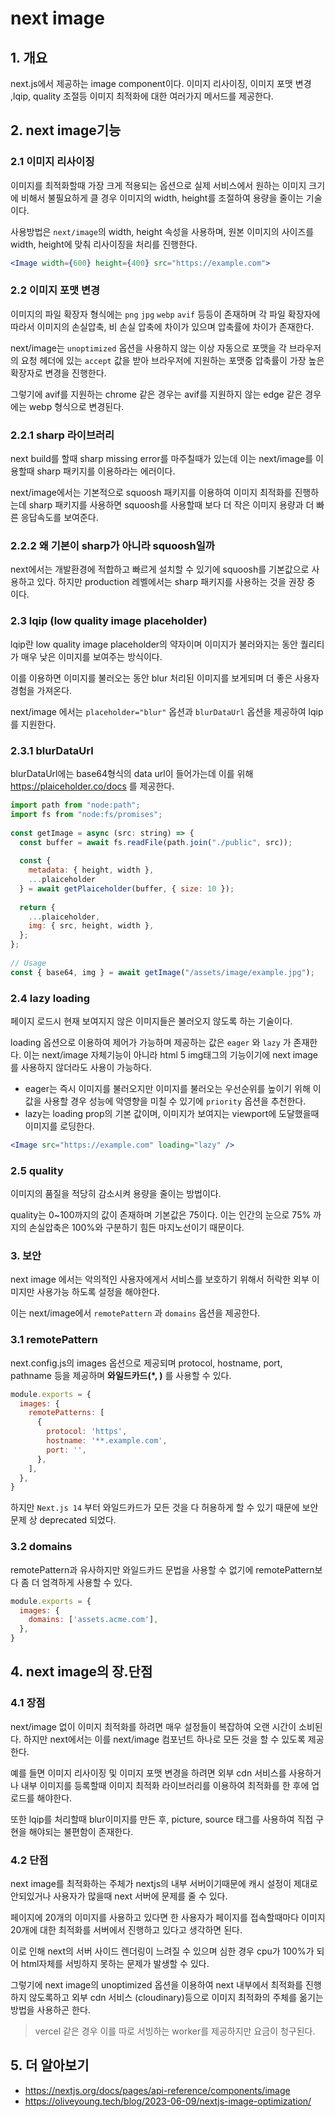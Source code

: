 # next image

## 1. 개요

next.js에서 제공하는 image component이다. 이미지 리사이징, 이미지 포맷 변경 ,lqip, quality 조절등 이미지 최적화에 대한 여러가지 메서드를 제공한다.

## 2. next image기능

### 2.1 이미지 리사이징

이미지를 최적화할때 가장 크게 적용되는 옵션으로 실제 서비스에서 원하는 이미지 크기에 비해서 불필요하게 클 경우 이미지의 width, height를 조절하여 용량을 줄이는 기술이다.

사용방법은 `next/image`의 width, height 속성을 사용하며, 원본 이미지의 사이즈를 width, height에 맞춰 리사이징을 처리를 진행한다.

```jsx
<Image width={600} height={400} src="https://example.com">
```

### 2.2 이미지 포맷 변경

이미지의 파일 확장자 형식에는 `png` `jpg` `webp` `avif` 등등이 존재하며 각 파일 확장자에 따라서 이미지의 손실압축, 비 손실 압축에 차이가 있으며 압축률에 차이가 존재한다.

next/image는 `unoptimized` 옵션을 사용하지 않는 이상 자동으로 포맷을 각 브라우저의 요청 헤더에 있는 `accept` 값을 받아 브라우저에 지원하는 포맷중 압축률이 가장 높은 확장자로 변경을 진행한다.

그렇기에 avif를 지원하는 chrome 같은 경우는 avif를 지원하지 않는 edge 같은 경우에는 webp 형식으로 변경된다.

### 2.2.1  sharp 라이브러리

next build를 할때 sharp missing error를 마주칠때가 있는데 이는 next/image를 이용할때 sharp 패키지를 이용하라는 에러이다.

next/image에서는 기본적으로 squoosh 패키지를 이용하여 이미지 최적화를 진행하는데 sharp 패키지를 사용하면 squoosh를 사용할때 보다 더 작은 이미지 용량과 더 빠른 응답속도를 보여준다.

### 2.2.2 왜 기본이 sharp가 아니라 squoosh일까

next에서는 개발환경에 적합하고 빠르게 설치할 수 있기에 squoosh를 기본값으로 사용하고 있다. 하지만  production 레벨에서는 sharp 패키지를 사용하는 것을 권장 중 이다.

### 2.3 lqip (low quality image placeholder)

lqip란 low quality image placeholder의 약자이며 이미지가 불러와지는 동안 퀄리티가 매우 낮은 이미지를 보여주는 방식이다.

이를 이용하면 이미지를 불러오는 동안 blur 처리된 이미지를 보게되며 더 좋은 사용자 경험을 가져온다.

next/image 에서는 `placeholder="blur"` 옵션과 `blurDataUrl` 옵션을 제공하여 lqip를 지원한다.

### 2.3.1 blurDataUrl

blurDataUrl에는 base64형식의 data url이 들어가는데 이를 위해  https://plaiceholder.co/docs 를 제공한다.

```jsx
import path from "node:path";
import fs from "node:fs/promises";
 
const getImage = async (src: string) => {
  const buffer = await fs.readFile(path.join("./public", src));
 
  const {
    metadata: { height, width },
    ...plaiceholder
  } = await getPlaiceholder(buffer, { size: 10 });
 
  return {
    ...plaiceholder,
    img: { src, height, width },
  };
};
 
// Usage
const { base64, img } = await getImage("/assets/image/example.jpg");
```

### 2.4 lazy loading

페이지 로드시 현재 보여지지 않은 이미지들은 불러오지 않도록 하는 기술이다.

loading 옵션으로 이용하여 제어가 가능하며 제공하는 값은 `eager` 와 `lazy` 가 존재한다. 이는 next/image 자체기능이 아니라 html 5 img태그의 기능이기에 next image를 사용하지 않더라도 사용이 가능하다.

- eager는 즉시 이미지를 불러오지만 이미지를 불러오는 우선순위를 높이기 위해 이 값을 사용할 경우 성능에 악영향을 미칠 수 있기에 `priority` 옵션을 추천한다.
- lazy는 loading prop의 기본 값이며, 이미지가 보여지는 viewport에 도달했을때 이미지를 로딩한다.

```jsx
<Image src="https://example.com" loading="lazy" />
```

### 2.5 quality

이미지의 품질을 적당히 감소시켜 용량을 줄이는 방법이다. 

quality는 0~100까지의 값이 존재하며 기본값은 75이다. 이는 인간의 눈으로 75% 까지의 손실압축은 100%와 구분하기 힘든 마지노선이기 때문이다.

### 3. 보안

next image 에서는 악의적인 사용자에게서 서비스를 보호하기 위해서 허락한 외부 이미지만 사용가능 하도록 설정을 해야한다.

이는 next/image에서 `remotePattern` 과 `domains` 옵션을 제공한다.

### 3.1 remotePattern

next.config.js의 images 옵션으로 제공되며 protocol, hostname, port, pathname 등을 제공하며 **와일드카드(*, )** 를 사용할 수 있다.

```jsx
module.exports = {
  images: {
    remotePatterns: [
      {
        protocol: 'https',
        hostname: '**.example.com',
        port: '',
      },
    ],
  },
}
```

하지만 `Next.js 14` 부터 와일드카드가 모든 것을 다 허용하게 할 수 있기 때문에 보안 문제 상 deprecated 되었다.

### 3.2 domains

remotePattern과 유사하지만 와일드카드 문법을 사용할 수 없기에 remotePattern보다 좀 더 엄격하게 사용할 수 있다.

```jsx
module.exports = {
  images: {
    domains: ['assets.acme.com'],
  },
}
```

## 4. next image의 장.단점

### 4.1 장점

next/image 없이 이미지 최적화를 하려면 매우 설정들이 복잡하여 오랜 시간이 소비된다. 하지만 next에서는 이를 next/image 컴포넌트 하나로 모든 것을 할 수 있도록 제공한다.

예를 들면 이미지 리사이징 및 이미지 포맷 변경을 하려면 외부 cdn 서비스를 사용하거나 내부 이미지를 등록할때 이미지 최적화 라이브러리를 이용하여 최적화를 한 후에 업로드를 해야한다.

또한 lqip를 처리할때 blur이미지를 만든 후, picture, source 태그를 사용하여 직접 구현을 해야되는 불편함이 존재한다.

### 4.2 단점

next image를 최적화하는 주체가 nextjs의 내부 서버이기때문에 캐시 설정이 제대로 안되있거나 사용자가 많을때 next 서버에 문제를 줄 수 있다.

페이지에 20개의 이미지를 사용하고 있다면 한 사용자가 페이지를 접속할때마다 이미지 20개에 대한 최적화를 서버에서 진행하고 있다고 생각하면 된다.

이로 인해 next의 서버 사이드 렌더링이 느려질 수 있으며 심한 경우 cpu가 100%가 되어 html자체를 서빙하지 못하는 문제가 발생할 수 있다.

그렇기에 next image의 unoptimized 옵션을 이용하여 next 내부에서 최적화를 진행하지 않도록하고 외부 cdn 서비스 (cloudinary)등으로 이미지 최적화의 주체를 옮기는 방법을 사용하곤 한다.

> vercel 같은 경우 이를 따로 서빙하는 worker를 제공하지만 요금이 청구된다.
> 

## 5. 더 알아보기

- https://nextjs.org/docs/pages/api-reference/components/image
- https://oliveyoung.tech/blog/2023-06-09/nextjs-image-optimization/